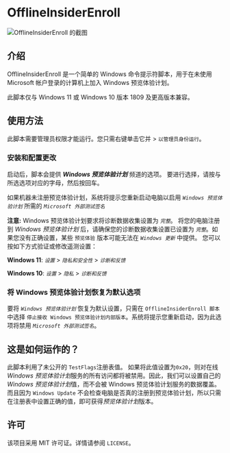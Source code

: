 # OfflineInsiderEnroll 

![OfflineInsiderEnroll 的截图](https://i.imgur.com/90s1hli.png)

## 介绍

OfflineInsiderEnroll 是一个简单的 Windows 命令提示符脚本，用于在未使用 Microsoft 帐户登录的计算机上加入 Windows 预览体验计划。

此脚本仅与 Windows 11 或 Windows 10 版本 1809 及更高版本兼容。

## 使用方法

此脚本需要管理员权限才能运行。您只需右键单击它并 > `以管理员身份运行`。

### 安装和配置更改

启动后，脚本会提供 __*Windows 预览体验计划*__ 频道的选项。
要进行选择，请按与所选选项对应的字母，然后按回车。

如果机器未注册预览体验计划，系统将提示您重新启动电脑以启用 *`Windows 预览体验计划`* 所需的 *`Microsoft 外部测试签名`*


**注意:** Windows 预览体验计划要求将诊断数据收集设置为 *`完整`*。
将您的电脑注册到 *Windows 预览体验计划* 后，请确保您的诊断数据收集设置已设置为 *`完整`*。如果您没有正确设置，某些 `预览体验` 版本可能无法在 *`Windows 更新`* 中提供。
您可以按如下方式验证或修改遥测设置：

__Windows 11__: *`设置`* > *`隐私和安全性`* > *`诊断和反馈`*

__Windows 10__: *`设置`* > *`隐私`* > *`诊断和反馈`*

### 将 Windows 预览体验计划恢复为默认选项

要将 *`Windows 预览体验计划`* 恢复为默认设置，只需在 `OfflineInsiderEnroll 脚本` 中选择 `停止接收 Windows 预览体验计划内部版本`。系统将提示您重新启动，因为此选项将禁用 *`Microsoft 外部测试签名`*。

## 这是如何运作的？

此脚本利用了未公开的 `TestFlags`注册表值。
如果将此值设置为`0x20`，则对在线 *Windows 预览体验计划*服务的所有访问都将被禁用。因此，我们可以设置自己的 *Windows 预览体验计划*值，而不会被 Windows 预览体验计划服务的数据覆盖。而且因为 `Windows Update` 不会检查电脑是否真的注册到预览体验计划，所以只需在注册表中设置正确的值，即可获得*预览体验计划*版本。

## 许可

该项目采用 MIT 许可证。详情请参阅 `LICENSE`。

